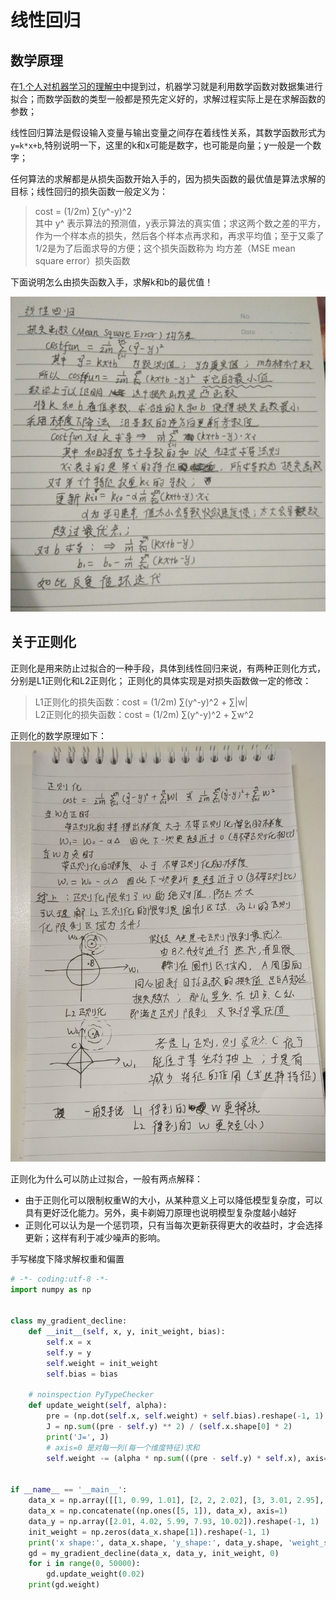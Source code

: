线性回归
====

## 数学原理 ##

在[1.个人对机器学习的理解中](/docs/ml/1.md)中提到过，机器学习就是利用数学函数对数据集进行拟合；而数学函数的类型一般都是预先定义好的，求解过程实际上是在求解函数的参数；

线性回归算法是假设输入变量与输出变量之间存在着线性关系，其数学函数形式为```y=k*x+b```,特别说明一下，这里的k和x可能是数字，也可能是向量；y一般是一个数字；

任何算法的求解都是从损失函数开始入手的，因为损失函数的最优值是算法求解的目标；线性回归的损失函数一般定义为：
> cost = (1/2m) ∑(y^-y)^2 <br>
其中 y^ 表示算法的预测值，y表示算法的真实值；求这两个数之差的平方，作为一个样本点的损失，然后各个样本点再求和，再求平均值；至于又乘了1/2是为了后面求导的方便；这个损失函数称为 均方差（MSE mean square error）损失函数

下面说明怎么由损失函数入手，求解k和b的最优值！

![线性回归数学推导](/docs/ml/images/2-1.jpg)

## 关于正则化 ##

正则化是用来防止过拟合的一种手段，具体到线性回归来说，有两种正则化方式，分别是L1正则化和L2正则化；
正则化的具体实现是对损失函数做一定的修改：
> L1正则化的损失函数：cost = (1/2m) ∑(y^-y)^2 + ∑|w|   <br> 
L2正则化的损失函数：cost = (1/2m) ∑(y^-y)^2 + ∑w^2 <br>


正则化的数学原理如下：
![正则化数学原理](/docs/ml/images/2-2.jpg)

正则化为什么可以防止过拟合，一般有两点解释：
- 由于正则化可以限制权重W的大小，从某种意义上可以降低模型复杂度，可以具有更好泛化能力。另外，奥卡剃姆刀原理也说明模型复杂度越小越好
- 正则化可以认为是一个惩罚项，只有当每次更新获得更大的收益时，才会选择更新；这样有利于减少噪声的影响。

手写梯度下降求解权重和偏置
```Python
# -*- coding:utf-8 -*-
import numpy as np


class my_gradient_decline:
    def __init__(self, x, y, init_weight, bias):
        self.x = x
        self.y = y
        self.weight = init_weight
        self.bias = bias

    # noinspection PyTypeChecker
    def update_weight(self, alpha):
        pre = (np.dot(self.x, self.weight) + self.bias).reshape(-1, 1)
        J = np.sum((pre - self.y) ** 2) / (self.x.shape[0] * 2)
        print('J=', J)
        # axis=0 是对每一列(每一个维度特征)求和
        self.weight -= (alpha * np.sum(((pre - self.y) * self.x), axis=0) / self.x.shape[0]).reshape(-1, 1)


if __name__ == '__main__':
    data_x = np.array([[1, 0.99, 1.01], [2, 2, 2.02], [3, 3.01, 2.95], [4, 4.01, 3.98], [5, 5, 4.99]]).reshape(-1, 3)
    data_x = np.concatenate((np.ones([5, 1]), data_x), axis=1)
    data_y = np.array([2.01, 4.02, 5.99, 7.93, 10.02]).reshape(-1, 1)
    init_weight = np.zeros(data_x.shape[1]).reshape(-1, 1)
    print('x shape:', data_x.shape, 'y_shape:', data_y.shape, 'weight_shape:', init_weight.shape)
    gd = my_gradient_decline(data_x, data_y, init_weight, 0)
    for i in range(0, 50000):
        gd.update_weight(0.02)
    print(gd.weight)

```
